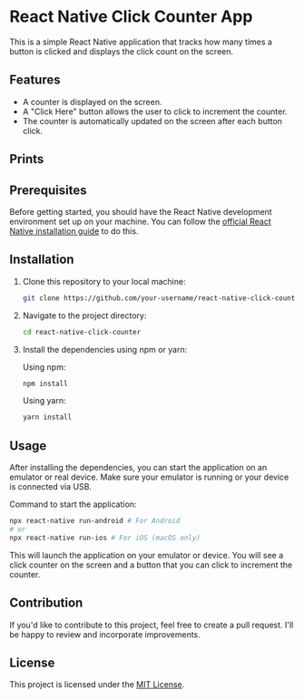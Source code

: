 # React Native Click Counter App

This is a simple React Native application that tracks how many times a button is clicked and displays the click count on the screen.

## Features

- A counter is displayed on the screen.
- A "Click Here" button allows the user to click to increment the counter.
- The counter is automatically updated on the screen after each button click.

## Prints


## Prerequisites

Before getting started, you should have the React Native development environment set up on your machine. You can follow the [official React Native installation guide](https://reactnative.dev/docs/environment-setup) to do this.

## Installation

1. Clone this repository to your local machine:

   ```bash
   git clone https://github.com/your-username/react-native-click-counter.git
   ```

2. Navigate to the project directory:

   ```bash
   cd react-native-click-counter
   ```

3. Install the dependencies using npm or yarn:

   Using npm:

   ```bash
   npm install
   ```

   Using yarn:

   ```bash
   yarn install
   ```

## Usage

After installing the dependencies, you can start the application on an emulator or real device. Make sure your emulator is running or your device is connected via USB.

Command to start the application:

```bash
npx react-native run-android # For Android
# or
npx react-native run-ios # For iOS (macOS only)
```

This will launch the application on your emulator or device. You will see a click counter on the screen and a button that you can click to increment the counter.

## Contribution

If you'd like to contribute to this project, feel free to create a pull request. I'll be happy to review and incorporate improvements.

## License

This project is licensed under the [MIT License](LICENSE).
